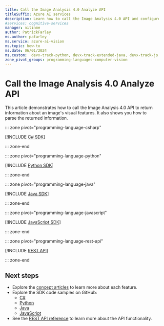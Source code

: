 ```yaml
---
title: Call the Image Analysis 4.0 Analyze API
titleSuffix: Azure AI services
description: Learn how to call the Image Analysis 4.0 API and configure its behavior.
#services: cognitive-services
manager: nitinme
author: PatrickFarley
ms.author: pafarley
ms.service: azure-ai-vision
ms.topic: how-to
ms.date: 06/01/2024
ms.custom:  devx-track-python, devx-track-extended-java, devx-track-js
zone_pivot_groups: programming-languages-computer-vision
---
```


# Call the Image Analysis 4.0 Analyze API

This article demonstrates how to call the Image Analysis 4.0 API to return information about an image's visual features. It also shows you how to parse the returned information.

::: zone pivot="programming-language-csharp"

[!INCLUDE [C# SDK](../includes/how-to-guides/analyze-image-40-csharp.md)]

::: zone-end

::: zone pivot="programming-language-python"

[!INCLUDE [Python SDK](../includes/how-to-guides/analyze-image-40-python.md)]

::: zone-end


::: zone pivot="programming-language-java"

[!INCLUDE [Java SDK](../includes/how-to-guides/analyze-image-40-java.md)]

::: zone-end

::: zone pivot="programming-language-javascript"

[!INCLUDE [JavaScript SDK](../includes/how-to-guides/analyze-image-40-js.md)]

::: zone-end

::: zone pivot="programming-language-rest-api"

[!INCLUDE [REST API](../includes/how-to-guides/analyze-image-40-rest.md)]

::: zone-end

## Next steps

* Explore the [concept articles](../concept-describe-images-40.md) to learn more about each feature.
* Explore the SDK code samples on GitHub:
    - [C#](https://aka.ms/azsdk/image-analysis/samples/csharp)
    - [Python](https://aka.ms/azsdk/image-analysis/samples/python)
    - [Java](https://aka.ms/azsdk/image-analysis/samples/java)
    - [JavaScript](https://aka.ms/azsdk/image-analysis/samples/js)   
* See the [REST API reference](https://aka.ms/vision-4-0-ref) to learn more about the API functionality.
